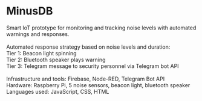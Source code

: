 # MinusDB
Smart IoT prototype for monitoring and tracking noise levels with automated warnings and responses.
<br><br>
Automated response strategy based on noise levels and duration:
<br>
Tier 1: Beacon light spinning
<br>
Tier 2: Bluetooth speaker plays warning
<br>
Tier 3: Telegram message to security personnel via Telegram bot API
<br><br>
Infrastructure and tools: Firebase, Node-RED, Telegram Bot API
<br>
Hardware: Raspberry Pi, 5 noise sensors, beacon light, bluetooth speaker
<br>
Languages used: JavaScript, CSS, HTML
